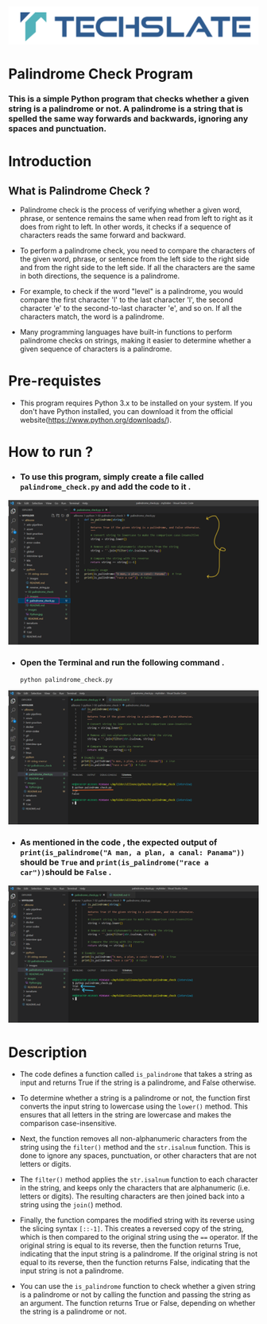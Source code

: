 ![TechSlate](../../global/images/ts.png)

# Palindrome Check Program

### This is a simple Python program that  checks whether a given string is a palindrome or not. A palindrome is a string that is spelled the same way forwards and backwards, ignoring any spaces and punctuation.


# Introduction 

## What is Palindrome Check  ?

- Palindrome check is the process of verifying whether a given word, phrase, or sentence remains the same when read from left to right as it does from right to left. In other words, it checks if a sequence of characters reads the same forward and backward.

- To perform a palindrome check, you need to compare the characters of the given word, phrase, or sentence from the left side to the right side and from the right side to the left side. If all the characters are the same in both directions, the sequence is a palindrome.

- For example, to check if the word "level" is a palindrome, you would compare the first character 'l' to the last character 'l', the second character 'e' to the second-to-last character 'e', and so on. If all the characters match, the word is a palindrome.

- Many programming languages have built-in functions to perform palindrome checks on strings, making it easier to determine whether a given sequence of characters is a palindrome.


# Pre-requistes

- This program requires Python 3.x to be installed on your system. If you don't have Python installed, you can download it from the official website(https://www.python.org/downloads/).



# How to run ?

- ### To use this program, simply create a file called `palindrome_check.py` and add the code to it .

![reverse-string](images/palindrome_check.png)


- ### Open the Terminal and run the following command .

   ```
   python palindrome_check.py
   ```

![reverse-string](images/python.png)


- ### As mentioned in the code , the expected output of `print(is_palindrome("A man, a plan, a canal: Panama"))` should be `True` and `print(is_palindrome("race a car"))`should be `False` .


![reverse-string](images/ouput.png)



# Description 

- The code defines a function called `is_palindrome` that takes a string as input and returns True if the string is a palindrome, and False otherwise.

- To determine whether a string is a palindrome or not, the function first converts the input string to lowercase using the `lower()` method. This ensures that all letters in the string are lowercase and makes the comparison case-insensitive.

- Next, the function removes all non-alphanumeric characters from the string using the `filter()` method and the `str.isalnum` function. This is done to ignore any spaces, punctuation, or other characters that are not letters or digits. 

- The `filter()` method applies the `str.isalnum` function to each character in the string, and keeps only the characters that are alphanumeric (i.e. letters or digits). The resulting characters are then joined back into a string using the `join(`) method.

- Finally, the function compares the modified string with its reverse using the slicing syntax `[::-1]`. This creates a reversed copy of the string, which is then compared to the original string using the `==` operator. If the original string is equal to its reverse, then the function returns True, indicating that the input string is a palindrome. If the original string is not equal to its reverse, then the function returns False, indicating that the input string is not a palindrome.

- You can use the `is_palindrome` function to check whether a given string is a palindrome or not by calling the function and passing the string as an argument. The function returns True or False, depending on whether the string is a palindrome or not.


